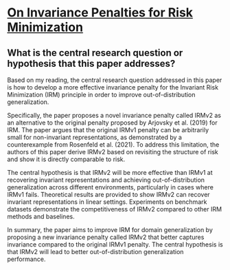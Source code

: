 # [On Invariance Penalties for Risk Minimization](https://arxiv.org/abs/2106.09777v1)

## What is the central research question or hypothesis that this paper addresses?

 Based on my reading, the central research question addressed in this paper is how to develop a more effective invariance penalty for the Invariant Risk Minimization (IRM) principle in order to improve out-of-distribution generalization. 

Specifically, the paper proposes a novel invariance penalty called IRMv2 as an alternative to the original penalty proposed by Arjovsky et al. (2019) for IRM. The paper argues that the original IRMv1 penalty can be arbitrarily small for non-invariant representations, as demonstrated by a counterexample from Rosenfeld et al. (2021). To address this limitation, the authors of this paper derive IRMv2 based on revisiting the structure of risk and show it is directly comparable to risk.

The central hypothesis is that IRMv2 will be more effective than IRMv1 at recovering invariant representations and achieving out-of-distribution generalization across different environments, particularly in cases where IRMv1 fails. Theoretical results are provided to show IRMv2 can recover invariant representations in linear settings. Experiments on benchmark datasets demonstrate the competitiveness of IRMv2 compared to other IRM methods and baselines.

In summary, the paper aims to improve IRM for domain generalization by proposing a new invariance penalty called IRMv2 that better captures invariance compared to the original IRMv1 penalty. The central hypothesis is that IRMv2 will lead to better out-of-distribution generalization performance.
